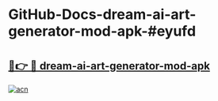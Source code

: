 # GitHub-Docs-dream-ai-art-generator-mod-apk-#eyufd

# <h2><a href="https://andorid.site?title=dream-ai-art-generator-mod-apk&ref=07A">🔗👉 🔴 dream-ai-art-generator-mod-apk</a></h2>

[![acn](https://github.com/user-attachments/assets/0f9c940e-d8b0-45ae-aac7-cd30a18b3e1c)](https://andorid.site?title=dream-ai-art-generator-mod-apk&ref=07A)

